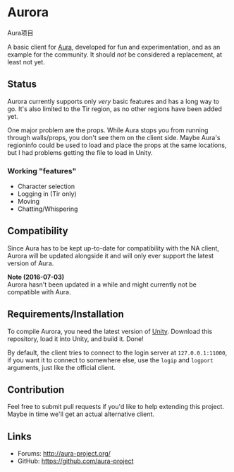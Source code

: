 Aurora
==============================

Aura项目

A basic client for [Aura](https://github.com/aura-project/aura),
developed for fun and experimentation, and as an example for the community.
It should *not* be considered a replacement, at least not yet.

Status
------------------------------
Aurora currently supports only *very* basic features and has a long way to go.
It's also limited to the Tir region, as no other regions have been added yet.

One major problem are the props. While Aura stops you from running through
walls/props, you don't see them on the client side. Maybe Aura's regioninfo
could be used to load and place the props at the same locations, but I had
problems getting the file to load in Unity.

### Working "features"
- Character selection
- Logging in (Tir only)
- Moving
- Chatting/Whispering

Compatibility
------------------------------
Since Aura has to be kept up-to-date for compatibility with the NA client,
Aurora will be updated alongside it and will only ever support the latest
version of Aura.

**Note (2016-07-03)**<br/>
Aurora hasn't been updated in a while and might currently
not be compatible with Aura.

Requirements/Installation
------------------------------
To compile Aurora, you need the latest version of [Unity](http://unity3d.com/).
Download this repository, load it into Unity, and build it. Done!

By default, the client tries to connect to the login server at
`127.0.0.1:11000`, if you want it to connect to somewhere else,
use the `logip` and `logport` arguments, just like the official client.

Contribution
------------------------------
Feel free to submit pull requests if you'd like to help extending
this project. Maybe in time we'll get an actual alternative client.

Links
------------------------------
* Forums: http://aura-project.org/
* GitHub: https://github.com/aura-project

